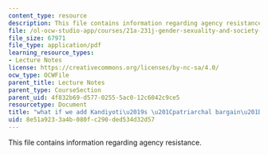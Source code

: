 ```yaml
---
content_type: resource
description: This file contains information regarding agency resistance.
file: /ol-ocw-studio-app/courses/21a-231j-gender-sexuality-and-society-spring-2006/8e51a9233a4b080fc290ded534d32d57_MIT21A_213JS06_agncy_resi.pdf
file_size: 67971
file_type: application/pdf
learning_resource_types:
- Lecture Notes
license: https://creativecommons.org/licenses/by-nc-sa/4.0/
ocw_type: OCWFile
parent_title: Lecture Notes
parent_type: CourseSection
parent_uid: 4f832b69-d577-0255-5ac0-12c6042c9ce5
resourcetype: Document
title: "what if we add Kandiyoti\u2019s \u201Cpatriarchal bargain\u201D into discussion"
uid: 8e51a923-3a4b-080f-c290-ded534d32d57
---
```

This file contains information regarding agency resistance.